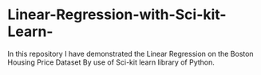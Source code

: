 # Linear-Regression-with-Sci-kit-Learn-
In this repository I have demonstrated the Linear Regression on the Boston Housing Price Dataset By use of Sci-kit learn library of Python.
